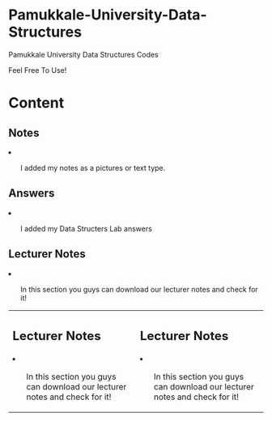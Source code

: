 # Pamukkale-University-Data-Structures
Pamukkale University Data Structures Codes

Feel Free To Use!



<h1> <b>Content</b></h1>

<h2> Notes </h2>
<li>
<ul><p>I added my notes as a pictures or text type.</p></ul>
</li>

<h2> Answers </h2>
<li>
<ul><p>I added my Data Structers Lab answers</p></ul>
</li>

<h2> Lecturer Notes</h2>
<li>
<ul><p>In this section you guys can download our lecturer notes and check for it!</p></ul>
</li>


<table style = "width = 100%">
<tr>
<td>
<h2> Lecturer Notes</h2>
<li>
<ul><p>In this section you guys can download our lecturer notes and check for it!</p></ul>
</li></td>
<td>
<h2> Lecturer Notes</h2>
<li>
<ul><p>In this section you guys can download our lecturer notes and check for it!</p></ul>
</li>
</td>
</tr>
</table>
